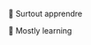 🌱 Surtout apprendre


🌱 Mostly learning


<!---
FredericGaudreau/FredericGaudreau is a ✨ special ✨ repository because its `README.md` (this file) appears on your GitHub profile.
You can click the Preview link to take a look at your changes.
--->
